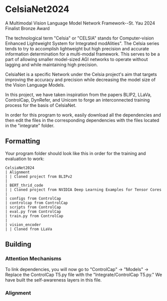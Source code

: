 # CelsiaNet2024
A Multimodal Vision Language Model Network Framework--St. Yau 2024 Finalist Bronze Award

The technological term "Celsia" or "CELSIA" stands for Computer-vision Enhanced Lightweight System for Integrated modAlities". The Celsia series tends to try to accomplish lightweight but high precision and accurate information determination for a multi-modal framework. This serves to be a part of allowing smaller model-sized AGI networks to operate without lagging and while maintaining high precision. 

CelsiaNet is a specific Network under the Celsia project's aim that targets improving the accuracy and precision while decreasing the model size of the Vision Language Models. 

In this project, we have taken inspiration from the papers BLIP2, LLaVa, ControlCap, DynRefer, and Unicom to forge an interconnected training process for the basis of CelsiaNet.


In order for this program to work, easily download all the dependencies and then edit the files in the corresponding dependencies with the files located in the "integrate" folder. 

## Formatting
Your program folder should look like this in order for the training and evaluation to work:
```
CelsiaNet2024
| Alignment
| | Cloned project from BLIPv2
|
| BERT_thrid_code
| | Cloned project from NVIDIA Deep Learning Examples for Tensor Cores
|
| configs from ControlCap
| controlcap from ControlCap
| scripts from ControlCap
| eval.py from ControlCap
| train.py from ControlCap
|
| vision_encoder
| | Cloned from LLaVa
```

## Building
### Attention Mechanisms
To link dependencies, you will now go to "ControlCap" -> "Models" -> Replace the ControlCap T5.py file with the "Integrate/ControlCap T5.py." We have built the self-awareness layers in this file. 

### Alignment



